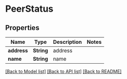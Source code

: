 # PeerStatus

## Properties

Name | Type | Description | Notes
------------ | ------------- | ------------- | -------------
**address** | **String** | address | 
**name** | **String** | name | 

[[Back to Model list]](../README.md#documentation-for-models) [[Back to API list]](../README.md#documentation-for-api-endpoints) [[Back to README]](../README.md)


